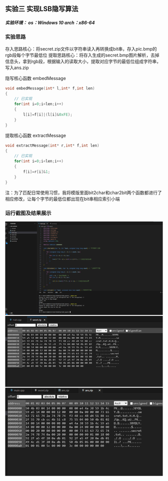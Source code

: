 ## 实验三 实现LSB隐写算法

##### 实验环境： os：Windows 10 arch：x86-64 

### 实验思路
存入思路核心：将secret.zip文件以字符串读入再转换成bit串，存入pic.bmp的rgb段每个字节最低位
提取思路核心：将存入生成的secret.bmp图片解析，去掉信息头，拿到rgb段，根据输入的读取大小，提取对应字节的最低位组成字符串，写入ans.zip

隐写核心函数 embedMessage
```c
void embedMessage(int* l,int* f,int len)
{
    // 已实现
    for(int i=0;i<len;i++)
    {
        l[i]=f[i]|(l[i]&0xFE);
    }
}
```

提取核心函数 extractMessage
```c
void extractMessage(int* r,int* f,int len)
{
    // 已实现
    for(int i=0;i<len;i++)
    {
        f[i]=r[i]&1;
    }
}
```

注：为了匹配日常使用习惯，我将模版里面bit2char和char2bit两个函数都进行了相应修改，让每个字节的最低位都出现在bit串相应索引小端

### 运行截图及结果展示
![embed and extract](./img/run.png)
![secret show](./img/secret.png)
![ans show](./img/ans.png)